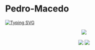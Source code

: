 # Pedro-Macedo
[![Typing SVG](https://readme-typing-svg.herokuapp.com?font=Fira+Code&duration=8000&pause=1000&color=FFFFFF&width=435&lines=Hi+there+my+name+is+Daniel+Sousa👋)](https://git.io/typing-svg)

<div align="center">
    <img src="https://skillicons.dev/icons?i=python,kotlin,c,js,nodejs,html,vscode,idea,linux,postgres,express,bash,java,arduino,gradle,react,typescript,postman&perline=7"/>
</div>

<br>
<div align="center">

<img src="https://github-readme-streak-stats.herokuapp.com/?user=DanielSousa01&theme=tokyonight"/>

<img src="https://github-readme-stats.vercel.app/api?username=DanielSousa01&show_icons=true&theme=tokyonight"/>

</div>
